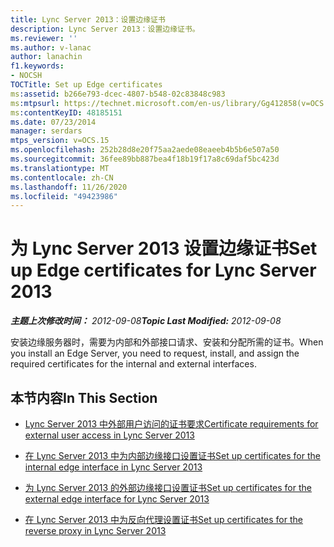 ```yaml
---
title: Lync Server 2013：设置边缘证书
description: Lync Server 2013：设置边缘证书。
ms.reviewer: ''
ms.author: v-lanac
author: lanachin
f1.keywords:
- NOCSH
TOCTitle: Set up Edge certificates
ms:assetid: b266e793-dcec-4807-b548-02c83848c983
ms:mtpsurl: https://technet.microsoft.com/en-us/library/Gg412858(v=OCS.15)
ms:contentKeyID: 48185151
ms.date: 07/23/2014
manager: serdars
mtps_version: v=OCS.15
ms.openlocfilehash: 252b28d8e20f75aa2aede08eaeeb4b5b6e507a50
ms.sourcegitcommit: 36fee89bb887bea4f18b19f17a8c69daf5bc423d
ms.translationtype: MT
ms.contentlocale: zh-CN
ms.lasthandoff: 11/26/2020
ms.locfileid: "49423986"
---
```

# <a name="set-up-edge-certificates-for-lync-server-2013"></a><span data-ttu-id="a5d71-103">为 Lync Server 2013 设置边缘证书</span><span class="sxs-lookup"><span data-stu-id="a5d71-103">Set up Edge certificates for Lync Server 2013</span></span>

<div data-xmlns="http://www.w3.org/1999/xhtml">

<div class="topic" data-xmlns="http://www.w3.org/1999/xhtml" data-msxsl="urn:schemas-microsoft-com:xslt" data-cs="https://msdn.microsoft.com/">

<div data-asp="https://msdn2.microsoft.com/asp">



</div>

<div id="mainSection">

<div id="mainBody"><span data-ttu-id="a5d71-104">

<span> </span></span><span class="sxs-lookup"><span data-stu-id="a5d71-104">

<span> </span></span></span>

<span data-ttu-id="a5d71-105">_**主题上次修改时间：** 2012-09-08_</span><span class="sxs-lookup"><span data-stu-id="a5d71-105">_**Topic Last Modified:** 2012-09-08_</span></span>

<span data-ttu-id="a5d71-106">安装边缘服务器时，需要为内部和外部接口请求、安装和分配所需的证书。</span><span class="sxs-lookup"><span data-stu-id="a5d71-106">When you install an Edge Server, you need to request, install, and assign the required certificates for the internal and external interfaces.</span></span>

<div>

## <a name="in-this-section"></a><span data-ttu-id="a5d71-107">本节内容</span><span class="sxs-lookup"><span data-stu-id="a5d71-107">In This Section</span></span>

  - [<span data-ttu-id="a5d71-108">Lync Server 2013 中外部用户访问的证书要求</span><span class="sxs-lookup"><span data-stu-id="a5d71-108">Certificate requirements for external user access in Lync Server 2013</span></span>](lync-server-2013-certificate-requirements-for-external-user-access.md)

  - [<span data-ttu-id="a5d71-109">在 Lync Server 2013 中为内部边缘接口设置证书</span><span class="sxs-lookup"><span data-stu-id="a5d71-109">Set up certificates for the internal edge interface in Lync Server 2013</span></span>](lync-server-2013-set-up-certificates-for-the-internal-edge-interface.md)

  - [<span data-ttu-id="a5d71-110">为 Lync Server 2013 的外部边缘接口设置证书</span><span class="sxs-lookup"><span data-stu-id="a5d71-110">Set up certificates for the external edge interface for Lync Server 2013</span></span>](lync-server-2013-set-up-certificates-for-the-external-edge-interface.md)

  - [<span data-ttu-id="a5d71-111">在 Lync Server 2013 中为反向代理设置证书</span><span class="sxs-lookup"><span data-stu-id="a5d71-111">Set up certificates for the reverse proxy in Lync Server 2013</span></span>](lync-server-2013-set-up-certificates-for-the-reverse-proxy.md)

<span data-ttu-id="a5d71-112"></div>

</div>

<span> </span>

</div>

</div>

</span><span class="sxs-lookup"><span data-stu-id="a5d71-112"></div>

</div>

<span> </span>

</div>

</div>

</span></span></div>

